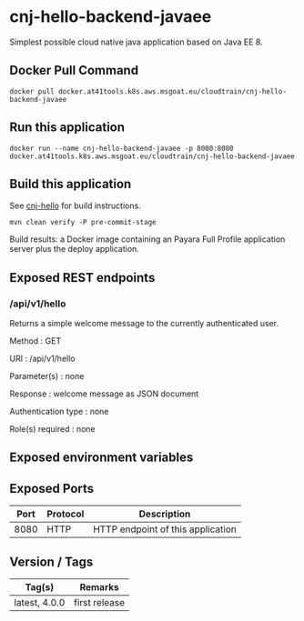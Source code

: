 # cnj-hello-backend-javaee

Simplest possible cloud native java application based on Java EE 8.

## Docker Pull Command
`docker pull docker.at41tools.k8s.aws.msgoat.eu/cloudtrain/cnj-hello-backend-javaee`

## Run this application 

``` 
docker run --name cnj-hello-backend-javaee -p 8080:8080 docker.at41tools.k8s.aws.msgoat.eu/cloudtrain/cnj-hello-backend-javaee
```

## Build this application 

See [cnj-hello](../README.md) for build instructions.

``` 
mvn clean verify -P pre-commit-stage
```

Build results: a Docker image containing an Payara Full Profile application server plus the deploy application.

## Exposed REST endpoints

### /api/v1/hello

Returns a simple welcome message to the currently authenticated user.

Method
: GET

URI
: /api/v1/hello

Parameter(s)
: none

Response
: welcome message as JSON document

Authentication type
: none

Role(s) required
: none


## Exposed environment variables

## Exposed Ports

| Port | Protocol | Description |
| --- | --- | --- |
| 8080 | HTTP | HTTP endpoint of this application | 
 
## Version / Tags

| Tag(s) | Remarks |
| --- | --- |
| latest, 4.0.0 | first release |
